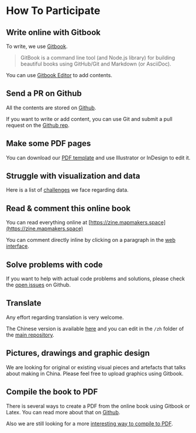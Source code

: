 # How To Participate

## Write online with Gitbook

To write, we use [Gitbook](https://toolchain.gitbook.com/).

> GitBook is a command line tool (and Node.js library) for building beautiful books using GitHub/Git and Markdown (or AsciiDoc).  

You can use [Gitbook Editor](https://www.gitbook.com/editor) to add contents.

## Send a PR on Github

All the contents are stored on [Github](https://github.com/clemsos/zinemakers).

If you want to write or add content, you can use Git and submit a pull request on the [Github rep](https://github.com/clemsos/zinemakers).

## Make some PDF pages

You can download our [PDF template](/templates/template.pdf) and use Illustrator or InDesign to edit it.

## Struggle with visualization and data

Here is a list of [challenges](challenges.md) we face regarding data.

## Read & comment this online book

You can read everything online at [https://zine.mapmakers.space](https://zine.mapmakers.space)

You can comment directly inline by clicking on a paragraph in the [web interface](https://zine.mapmakers.space).

## Solve problems with code

If you want to help with actual code problems and solutions, please check the [open issues](https://github.com/clemsos/zinemakers/issues) on Github.


## Translate

Any effort regarding translation is very welcome.

The Chinese version is available [here](/zh) and you can edit in the `/zh` folder of the [main repository](https://github.com/clemsos/zinemakers).

## Pictures, drawings and graphic design

We are looking for original or existing visual pieces and artefacts that talks about making in China. Please feel free to upload graphics using Gitbook.

## Compile the book to PDF

There is several ways to create a PDF from the online book using Gitbook or Latex. You can read more about that on [Github](https://github.com/clemsos/zinemakers).

Also we are still looking for a more [interesting way to compile to PDF](https://github.com/clemsos/zinemakers/issues/7).
